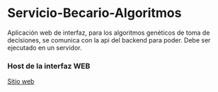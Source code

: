 # Servicio-Becario-Algoritmos

Aplicación web de interfaz, para los algoritmos genéticos de toma de decisiones, se comunica con la api del backend para poder.
Debe ser ejecutado en un servidor.

### Host de la interfaz WEB

[Sitio web](https://yoaquinjs.github.io/Servicio-Becario-Algoritmos)
